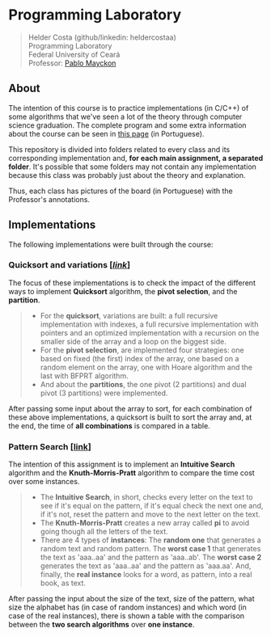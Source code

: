 # Programming Laboratory
> Helder Costa (github/linkedin: heldercostaa)  
> Programming Laboratory  
> Federal University of Ceará  
> Professor: [Pablo Mayckon](http://dc.ufc.br/~pablo/index_en.html)  

## About
The intention of this course is to practice implementations (in C/C++) of some algorithms that we've seen a lot of the theory through computer science graduation. The complete program and some extra information about the course can be seen in [this page](http://dc.ufc.br/~pablo/2019-1/lp/) (in Portuguese).  

This repository is divided into folders related to every class and its corresponding implementation and, **for each main assignment, a separated folder**. It's possible that some folders may not contain any implementation because this class was probably just about the theory and explanation.  

Thus, each class has pictures of the board (in Portuguese) with the Professor's annotations.  

## Implementations
The following implementations were built through the course:  

### Quicksort and variations [[_link_](https://github.com/heldercostaa/lab-programacao-course/tree/master/quicksort)]
The focus of these implementations is to check the impact of the different ways to implement **Quicksort** algorithm, the **pivot selection**, and the **partition**.  

> - For the **quicksort**, variations are built: a full recursive implementation with indexes, a full recursive implementation with pointers and an optimized implementation with a recursion on the smaller side of the array and a loop on the biggest side.  
> - For the **pivot selection**, are implemented four strategies: one based on fixed (the first) index of the array, one based on a random element on the array, one with Hoare algorithm and the last with BFPRT algorithm.  
> - And about the **partitions**, the one pivot (2 partitions) and dual pivot (3 partitions) were implemented.  

After passing some input about the array to sort, for each combination of these above implementations, a quicksort is built to sort the array and, at the end, the time of **all combinations** is compared in a table.  

### Pattern Search [[link](https://github.com/heldercostaa/lab-programacao-course/tree/master/pattern-search)]
The intention of this assignment is to implement an **Intuitive Search** algorithm and the **Knuth-Morris-Pratt** algorithm to compare the time cost over some instances.

> - The **Intuitive Search**, in short, checks every letter on the text to see if it's equal on the pattern, if it's equal check the next one and, if it's not, reset the pattern and move to the next letter on the text.  
> - The **Knuth-Morris-Pratt** creates a new array called **pi** to avoid going though all the letters of the text.  
> - There are 4 types of **instances**: The **random one** that generates a random text and random pattern. The **worst case 1** that generates the text as 'aaa..aa' and the pattern as 'aaa..ab'. The **worst case 2** generates the text as 'aaa..aa' and the pattern as 'aaa.aa'. And, finally, the **real instance** looks for a word, as pattern, into a real book, as text.

After passing the input about the size of the text, size of the pattern, what size the alphabet has (in case of random instances) and which word (in case of the real instances), there is shown a table with the comparison between the **two search algorithms** over **one instance**.
